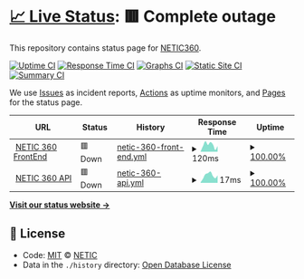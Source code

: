 # [📈 Live Status](https://status.netic360.com): <!--live status--> **🟥 Complete outage**

This repository contains status page for [NETIC360](www.netic.io).

[![Uptime CI](https://github.com/neticgroup/status/workflows/Uptime%20CI/badge.svg)](https://github.com/neticgroup/status/actions?query=workflow%3A%22Uptime+CI%22)
[![Response Time CI](https://github.com/neticgroup/status/workflows/Response%20Time%20CI/badge.svg)](https://github.com/neticgroup/status/actions?query=workflow%3A%22Response+Time+CI%22)
[![Graphs CI](https://github.com/neticgroup/status/workflows/Graphs%20CI/badge.svg)](https://github.com/neticgroup/status/actions?query=workflow%3A%22Graphs+CI%22)
[![Static Site CI](https://github.com/neticgroup/status/workflows/Static%20Site%20CI/badge.svg)](https://github.com/neticgroup/status/actions?query=workflow%3A%22Static+Site+CI%22)
[![Summary CI](https://github.com/neticgroup/status/workflows/Summary%20CI/badge.svg)](https://github.com/neticgroup/status/actions?query=workflow%3A%22Summary+CI%22)

We use [Issues](https://github.com/neticgroup/status/issues) as incident reports, [Actions](https://github.com/neticgroup/status/actions) as uptime monitors, and [Pages](https://status.netic360.com) for the status page.

<!--start: status pages-->
<!-- This summary is generated by Upptime (https://github.com/upptime/upptime) -->
<!-- Do not edit this manually, your changes will be overwritten -->
<!-- prettier-ignore -->
| URL | Status | History | Response Time | Uptime |
| --- | ------ | ------- | ------------- | ------ |
| <img alt="" src="https://netic.app/favicon.ico" height="13"> [NETIC 360 FrontEnd](https://netic.app/login) | 🟥 Down | [netic-360-front-end.yml](https://github.com/neticgroup/status/commits/HEAD/history/netic-360-front-end.yml) | <details><summary><img alt="Response time graph" src="./graphs/netic-360-front-end/response-time-week.png" height="20"> 120ms</summary><br><a href="https://status.netic360.com/history/netic-360-front-end"><img alt="Response time 114" src="https://img.shields.io/endpoint?url=https%3A%2F%2Fraw.githubusercontent.com%2Fneticgroup%2Fstatus%2FHEAD%2Fapi%2Fnetic-360-front-end%2Fresponse-time.json"></a><br><a href="https://status.netic360.com/history/netic-360-front-end"><img alt="24-hour response time 118" src="https://img.shields.io/endpoint?url=https%3A%2F%2Fraw.githubusercontent.com%2Fneticgroup%2Fstatus%2FHEAD%2Fapi%2Fnetic-360-front-end%2Fresponse-time-day.json"></a><br><a href="https://status.netic360.com/history/netic-360-front-end"><img alt="7-day response time 120" src="https://img.shields.io/endpoint?url=https%3A%2F%2Fraw.githubusercontent.com%2Fneticgroup%2Fstatus%2FHEAD%2Fapi%2Fnetic-360-front-end%2Fresponse-time-week.json"></a><br><a href="https://status.netic360.com/history/netic-360-front-end"><img alt="30-day response time 114" src="https://img.shields.io/endpoint?url=https%3A%2F%2Fraw.githubusercontent.com%2Fneticgroup%2Fstatus%2FHEAD%2Fapi%2Fnetic-360-front-end%2Fresponse-time-month.json"></a><br><a href="https://status.netic360.com/history/netic-360-front-end"><img alt="1-year response time 114" src="https://img.shields.io/endpoint?url=https%3A%2F%2Fraw.githubusercontent.com%2Fneticgroup%2Fstatus%2FHEAD%2Fapi%2Fnetic-360-front-end%2Fresponse-time-year.json"></a></details> | <details><summary><a href="https://status.netic360.com/history/netic-360-front-end">100.00%</a></summary><a href="https://status.netic360.com/history/netic-360-front-end"><img alt="All-time uptime 99.93%" src="https://img.shields.io/endpoint?url=https%3A%2F%2Fraw.githubusercontent.com%2Fneticgroup%2Fstatus%2FHEAD%2Fapi%2Fnetic-360-front-end%2Fuptime.json"></a><br><a href="https://status.netic360.com/history/netic-360-front-end"><img alt="24-hour uptime 100.00%" src="https://img.shields.io/endpoint?url=https%3A%2F%2Fraw.githubusercontent.com%2Fneticgroup%2Fstatus%2FHEAD%2Fapi%2Fnetic-360-front-end%2Fuptime-day.json"></a><br><a href="https://status.netic360.com/history/netic-360-front-end"><img alt="7-day uptime 100.00%" src="https://img.shields.io/endpoint?url=https%3A%2F%2Fraw.githubusercontent.com%2Fneticgroup%2Fstatus%2FHEAD%2Fapi%2Fnetic-360-front-end%2Fuptime-week.json"></a><br><a href="https://status.netic360.com/history/netic-360-front-end"><img alt="30-day uptime 99.93%" src="https://img.shields.io/endpoint?url=https%3A%2F%2Fraw.githubusercontent.com%2Fneticgroup%2Fstatus%2FHEAD%2Fapi%2Fnetic-360-front-end%2Fuptime-month.json"></a><br><a href="https://status.netic360.com/history/netic-360-front-end"><img alt="1-year uptime 99.93%" src="https://img.shields.io/endpoint?url=https%3A%2F%2Fraw.githubusercontent.com%2Fneticgroup%2Fstatus%2FHEAD%2Fapi%2Fnetic-360-front-end%2Fuptime-year.json"></a></details>
| <img alt="" src="https://netic.app/favicon.ico" height="13"> [NETIC 360 API](https://netic.app/api) | 🟥 Down | [netic-360-api.yml](https://github.com/neticgroup/status/commits/HEAD/history/netic-360-api.yml) | <details><summary><img alt="Response time graph" src="./graphs/netic-360-api/response-time-week.png" height="20"> 17ms</summary><br><a href="https://status.netic360.com/history/netic-360-api"><img alt="Response time 16" src="https://img.shields.io/endpoint?url=https%3A%2F%2Fraw.githubusercontent.com%2Fneticgroup%2Fstatus%2FHEAD%2Fapi%2Fnetic-360-api%2Fresponse-time.json"></a><br><a href="https://status.netic360.com/history/netic-360-api"><img alt="24-hour response time 15" src="https://img.shields.io/endpoint?url=https%3A%2F%2Fraw.githubusercontent.com%2Fneticgroup%2Fstatus%2FHEAD%2Fapi%2Fnetic-360-api%2Fresponse-time-day.json"></a><br><a href="https://status.netic360.com/history/netic-360-api"><img alt="7-day response time 17" src="https://img.shields.io/endpoint?url=https%3A%2F%2Fraw.githubusercontent.com%2Fneticgroup%2Fstatus%2FHEAD%2Fapi%2Fnetic-360-api%2Fresponse-time-week.json"></a><br><a href="https://status.netic360.com/history/netic-360-api"><img alt="30-day response time 16" src="https://img.shields.io/endpoint?url=https%3A%2F%2Fraw.githubusercontent.com%2Fneticgroup%2Fstatus%2FHEAD%2Fapi%2Fnetic-360-api%2Fresponse-time-month.json"></a><br><a href="https://status.netic360.com/history/netic-360-api"><img alt="1-year response time 16" src="https://img.shields.io/endpoint?url=https%3A%2F%2Fraw.githubusercontent.com%2Fneticgroup%2Fstatus%2FHEAD%2Fapi%2Fnetic-360-api%2Fresponse-time-year.json"></a></details> | <details><summary><a href="https://status.netic360.com/history/netic-360-api">100.00%</a></summary><a href="https://status.netic360.com/history/netic-360-api"><img alt="All-time uptime 99.96%" src="https://img.shields.io/endpoint?url=https%3A%2F%2Fraw.githubusercontent.com%2Fneticgroup%2Fstatus%2FHEAD%2Fapi%2Fnetic-360-api%2Fuptime.json"></a><br><a href="https://status.netic360.com/history/netic-360-api"><img alt="24-hour uptime 100.00%" src="https://img.shields.io/endpoint?url=https%3A%2F%2Fraw.githubusercontent.com%2Fneticgroup%2Fstatus%2FHEAD%2Fapi%2Fnetic-360-api%2Fuptime-day.json"></a><br><a href="https://status.netic360.com/history/netic-360-api"><img alt="7-day uptime 100.00%" src="https://img.shields.io/endpoint?url=https%3A%2F%2Fraw.githubusercontent.com%2Fneticgroup%2Fstatus%2FHEAD%2Fapi%2Fnetic-360-api%2Fuptime-week.json"></a><br><a href="https://status.netic360.com/history/netic-360-api"><img alt="30-day uptime 99.96%" src="https://img.shields.io/endpoint?url=https%3A%2F%2Fraw.githubusercontent.com%2Fneticgroup%2Fstatus%2FHEAD%2Fapi%2Fnetic-360-api%2Fuptime-month.json"></a><br><a href="https://status.netic360.com/history/netic-360-api"><img alt="1-year uptime 99.96%" src="https://img.shields.io/endpoint?url=https%3A%2F%2Fraw.githubusercontent.com%2Fneticgroup%2Fstatus%2FHEAD%2Fapi%2Fnetic-360-api%2Fuptime-year.json"></a></details>

<!--end: status pages-->

[**Visit our status website →**](https://status.netic360.com)

## 📄 License

- Code: [MIT](./LICENSE) © [NETIC](www.netic.io)
- Data in the `./history` directory: [Open Database License](https://opendatacommons.org/licenses/odbl/1-0/)
